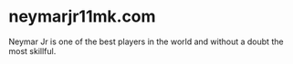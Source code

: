 # neymarjr11mk.com
Neymar Jr is one of the best players in the world and without a doubt the most skillful.
